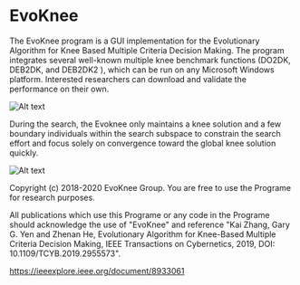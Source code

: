 # EvoKnee
The EvoKnee program is a GUI implementation for the Evolutionary Algorithm for Knee Based Multiple Criteria Decision Making. The program integrates several well-known multiple knee benchmark functions (DO2DK, DEB2DK, and DEB2DK2 ), which can be run on any Microsoft Windows platform. Interested researchers can download and validate the performance on their own.

![Alt text](https://github.com/MaOEA/EvoKnee/blob/master/Images/GUINew.jpg)

During the search, the Evoknee only maintains a knee solution and a few boundary individuals within the search subspace to constrain the search effort and focus solely on convergence toward the global knee solution quickly.

![Alt text](https://github.com/MaOEA/EvoKnee/blob/master/Images/ExperimentResult.jpg)

Copyright (c) 2018-2020 EvoKnee Group. You are free to use the Programe for research purposes.

All publications which use this Programe or any code in the Programe should acknowledge the use of "EvoKnee" and reference "Kai Zhang, Gary G. Yen and Zhenan He, Evolutionary Algorithm for Knee-Based Multiple Criteria Decision Making, IEEE Transactions on Cybernetics, 2019, DOI: 10.1109/TCYB.2019.2955573".

https://ieeexplore.ieee.org/document/8933061
